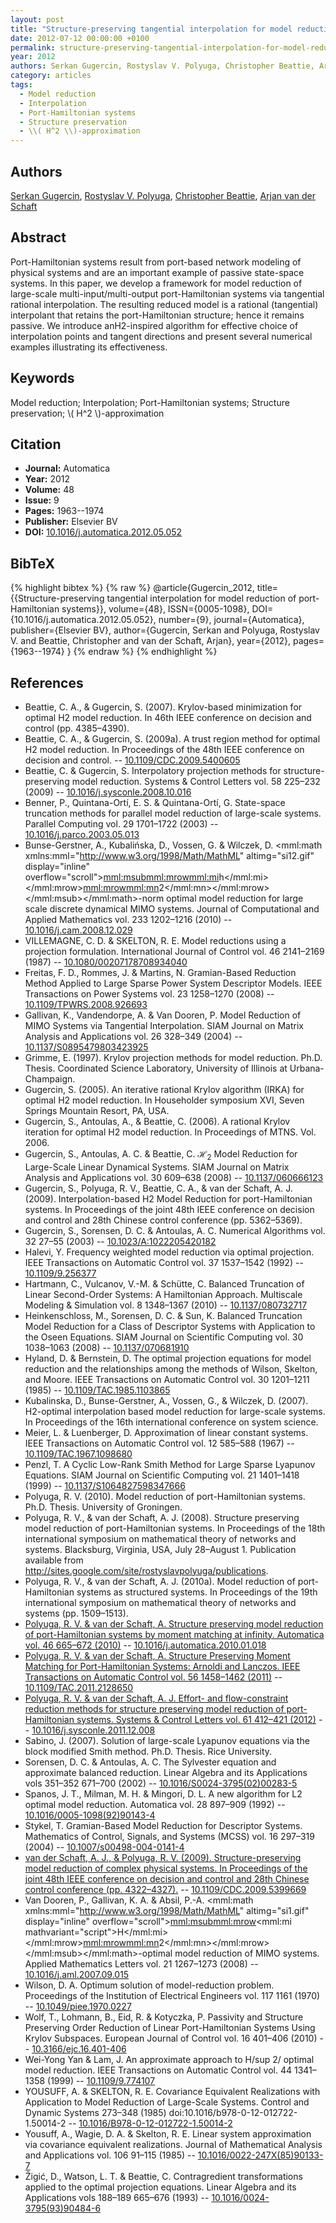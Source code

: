 ```yaml
---
layout: post
title: "Structure-preserving tangential interpolation for model reduction of port-Hamiltonian systems"
date: 2012-07-12 00:00:00 +0100
permalink: structure-preserving-tangential-interpolation-for-model-reduction-of-port-hamiltonian-systems
year: 2012
authors: Serkan Gugercin, Rostyslav V. Polyuga, Christopher Beattie, Arjan van der Schaft
category: articles
tags:
  - Model reduction
  - Interpolation
  - Port-Hamiltonian systems
  - Structure preservation
  - \\( H^2 \\)-approximation
---
```

 
## Authors
[Serkan Gugercin](authors/serkan-gugercin), [Rostyslav V. Polyuga](authors/rostyslav-v-polyuga), [Christopher Beattie](authors/christopher-beattie), [Arjan van der Schaft](authors/arjan-van-der-schaft)
 
## Abstract
Port-Hamiltonian systems result from port-based network modeling of physical systems and are an important example of passive state-space systems. In this paper, we develop a framework for model reduction of large-scale multi-input/multi-output port-Hamiltonian systems via tangential rational interpolation. The resulting reduced model is a rational (tangential) interpolant that retains the port-Hamiltonian structure; hence it remains passive. We introduce anH2-inspired algorithm for effective choice of interpolation points and tangent directions and present several numerical examples illustrating its effectiveness.
 
## Keywords
Model reduction; Interpolation; Port-Hamiltonian systems; Structure preservation; \\( H^2 \\)-approximation
 
## Citation
- **Journal:** Automatica
- **Year:** 2012
- **Volume:** 48
- **Issue:** 9
- **Pages:** 1963--1974
- **Publisher:** Elsevier BV
- **DOI:** [10.1016/j.automatica.2012.05.052](https://doi.org/10.1016/j.automatica.2012.05.052)
 
## BibTeX
{% highlight bibtex %}
{% raw %}
@article{Gugercin_2012,
  title={{Structure-preserving tangential interpolation for model reduction of port-Hamiltonian systems}},
  volume={48},
  ISSN={0005-1098},
  DOI={10.1016/j.automatica.2012.05.052},
  number={9},
  journal={Automatica},
  publisher={Elsevier BV},
  author={Gugercin, Serkan and Polyuga, Rostyslav V. and Beattie, Christopher and van der Schaft, Arjan},
  year={2012},
  pages={1963--1974}
}
{% endraw %}
{% endhighlight %}
 
## References
- Beattie, C. A., & Gugercin, S. (2007). Krylov-based minimization for optimal H2 model reduction. In 46th IEEE conference on decision and control (pp. 4385–4390).
- Beattie, C. A., & Gugercin, S. (2009a). A trust region method for optimal H2 model reduction. In Proceedings of the 48th IEEE conference on decision and control. -- [10.1109/CDC.2009.5400605](https://doi.org/10.1109/CDC.2009.5400605)
- Beattie, C. & Gugercin, S. Interpolatory projection methods for structure-preserving model reduction. Systems &amp; Control Letters vol. 58 225–232 (2009) -- [10.1016/j.sysconle.2008.10.016](https://doi.org/10.1016/j.sysconle.2008.10.016)
- Benner, P., Quintana-Ortı́, E. S. & Quintana-Ortı́, G. State-space truncation methods for parallel model reduction of large-scale systems. Parallel Computing vol. 29 1701–1722 (2003) -- [10.1016/j.parco.2003.05.013](https://doi.org/10.1016/j.parco.2003.05.013)
- Bunse-Gerstner, A., Kubalińska, D., Vossen, G. & Wilczek, D. <mml:math xmlns:mml="http://www.w3.org/1998/Math/MathML" altimg="si12.gif" display="inline" overflow="scroll"><mml:msub><mml:mrow><mml:mi>h</mml:mi></mml:mrow><mml:mrow><mml:mn>2</mml:mn></mml:mrow></mml:msub></mml:math>-norm optimal model reduction for large scale discrete dynamical MIMO systems. Journal of Computational and Applied Mathematics vol. 233 1202–1216 (2010) -- [10.1016/j.cam.2008.12.029](https://doi.org/10.1016/j.cam.2008.12.029)
- VILLEMAGNE, C. D. & SKELTON, R. E. Model reductions using a projection formulation. International Journal of Control vol. 46 2141–2169 (1987) -- [10.1080/00207178708934040](https://doi.org/10.1080/00207178708934040)
- Freitas, F. D., Rommes, J. & Martins, N. Gramian-Based Reduction Method Applied to Large Sparse Power System Descriptor Models. IEEE Transactions on Power Systems vol. 23 1258–1270 (2008) -- [10.1109/TPWRS.2008.926693](https://doi.org/10.1109/TPWRS.2008.926693)
- Gallivan, K., Vandendorpe, A. & Van Dooren, P. Model Reduction of MIMO Systems via Tangential Interpolation. SIAM Journal on Matrix Analysis and Applications vol. 26 328–349 (2004) -- [10.1137/S0895479803423925](https://doi.org/10.1137/S0895479803423925)
- Grimme, E. (1997). Krylov projection methods for model reduction. Ph.D. Thesis. Coordinated Science Laboratory, University of Illinois at Urbana-Champaign.
- Gugercin, S. (2005). An iterative rational Krylov algorithm (IRKA) for optimal H2 model reduction. In Householder symposium XVI, Seven Springs Mountain Resort, PA, USA.
- Gugercin, S., Antoulas, A., & Beattie, C. (2006). A rational Krylov iteration for optimal H2 model reduction. In Proceedings of MTNS. Vol. 2006.
- Gugercin, S., Antoulas, A. C. & Beattie, C. $\mathcal{H}_2$ Model Reduction for Large-Scale Linear Dynamical Systems. SIAM Journal on Matrix Analysis and Applications vol. 30 609–638 (2008) -- [10.1137/060666123](https://doi.org/10.1137/060666123)
- Gugercin, S., Polyuga, R. V., Beattie, C. A., & van der Schaft, A. J. (2009). Interpolation-based H2 Model Reduction for port-Hamiltonian systems. In Proceedings of the joint 48th IEEE conference on decision and control and 28th Chinese control conference (pp. 5362–5369).
- Gugercin, S., Sorensen, D. C. & Antoulas, A. C. Numerical Algorithms vol. 32 27–55 (2003) -- [10.1023/A:1022205420182](https://doi.org/10.1023/A:1022205420182)
- Halevi, Y. Frequency weighted model reduction via optimal projection. IEEE Transactions on Automatic Control vol. 37 1537–1542 (1992) -- [10.1109/9.256377](https://doi.org/10.1109/9.256377)
- Hartmann, C., Vulcanov, V.-M. & Schütte, C. Balanced Truncation of Linear Second-Order Systems: A Hamiltonian Approach. Multiscale Modeling &amp; Simulation vol. 8 1348–1367 (2010) -- [10.1137/080732717](https://doi.org/10.1137/080732717)
- Heinkenschloss, M., Sorensen, D. C. & Sun, K. Balanced Truncation Model Reduction for a Class of Descriptor Systems with Application to the Oseen Equations. SIAM Journal on Scientific Computing vol. 30 1038–1063 (2008) -- [10.1137/070681910](https://doi.org/10.1137/070681910)
- Hyland, D. & Bernstein, D. The optimal projection equations for model reduction and the relationships among the methods of Wilson, Skelton, and Moore. IEEE Transactions on Automatic Control vol. 30 1201–1211 (1985) -- [10.1109/TAC.1985.1103865](https://doi.org/10.1109/TAC.1985.1103865)
- Kubalinska, D., Bunse-Gerstner, A., Vossen, G., & Wilczek, D. (2007). H2-optimal interpolation based model reduction for large-scale systems. In Proceedings of the 16th international conference on system science.
- Meier, L. & Luenberger, D. Approximation of linear constant systems. IEEE Transactions on Automatic Control vol. 12 585–588 (1967) -- [10.1109/TAC.1967.1098680](https://doi.org/10.1109/TAC.1967.1098680)
- Penzl, T. A Cyclic Low-Rank Smith Method for Large Sparse Lyapunov Equations. SIAM Journal on Scientific Computing vol. 21 1401–1418 (1999) -- [10.1137/S1064827598347666](https://doi.org/10.1137/S1064827598347666)
- Polyuga, R. V. (2010). Model reduction of port-Hamiltonian systems. Ph.D. Thesis. University of Groningen.
- Polyuga, R. V., & van der Schaft, A. J. (2008). Structure preserving model reduction of port-Hamiltonian systems. In Proceedings of the 18th international symposium on mathematical theory of networks and systems. Blacksburg, Virginia, USA, July 28–August 1. Publication available from http://sites.google.com/site/rostyslavpolyuga/publications.
- Polyuga, R. V., & van der Schaft, A. J. (2010a). Model reduction of port-Hamiltonian systems as structured systems. In Proceedings of the 19th international symposium on mathematical theory of networks and systems (pp. 1509–1513).
- [Polyuga, R. V. & van der Schaft, A. Structure preserving model reduction of port-Hamiltonian systems by moment matching at infinity. Automatica vol. 46 665–672 (2010)](structure-preserving-model-reduction-of-port-hamiltonian-systems-by-moment-matching-at-infinity) -- [10.1016/j.automatica.2010.01.018](https://doi.org/10.1016/j.automatica.2010.01.018)
- [Polyuga, R. V. & van der Schaft, A. Structure Preserving Moment Matching for Port-Hamiltonian Systems: Arnoldi and Lanczos. IEEE Transactions on Automatic Control vol. 56 1458–1462 (2011)](structure-preserving-moment-matching-for-port-hamiltonian-systems-arnoldi-and-lanczos) -- [10.1109/TAC.2011.2128650](https://doi.org/10.1109/TAC.2011.2128650)
- [Polyuga, R. V. & van der Schaft, A. J. Effort- and flow-constraint reduction methods for structure preserving model reduction of port-Hamiltonian systems. Systems &amp; Control Letters vol. 61 412–421 (2012)](effort-and-flow-constraint-reduction-methods-for-structure-preserving-model-reduction-of-port-hamiltonian-systems) -- [10.1016/j.sysconle.2011.12.008](https://doi.org/10.1016/j.sysconle.2011.12.008)
- Sabino, J. (2007). Solution of large-scale Lyapunov equations via the block modified Smith method. Ph.D. Thesis. Rice University.
- Sorensen, D. C. & Antoulas, A. C. The Sylvester equation and approximate balanced reduction. Linear Algebra and its Applications vols 351–352 671–700 (2002) -- [10.1016/S0024-3795(02)00283-5](https://doi.org/10.1016/S0024-3795(02)00283-5)
- Spanos, J. T., Milman, M. H. & Mingori, D. L. A new algorithm for L2 optimal model reduction. Automatica vol. 28 897–909 (1992) -- [10.1016/0005-1098(92)90143-4](https://doi.org/10.1016/0005-1098(92)90143-4)
- Stykel, T. Gramian-Based Model Reduction for Descriptor Systems. Mathematics of Control, Signals, and Systems (MCSS) vol. 16 297–319 (2004) -- [10.1007/s00498-004-0141-4](https://doi.org/10.1007/s00498-004-0141-4)
- [van der Schaft, A. J., & Polyuga, R. V. (2009). Structure-preserving model reduction of complex physical systems. In Proceedings of the joint 48th IEEE conference on decision and control and 28th Chinese control conference (pp. 4322–4327).](structure-preserving-model-reduction-of-complex-physical-systems) -- [10.1109/CDC.2009.5399669](https://doi.org/10.1109/CDC.2009.5399669)
- Van Dooren, P., Gallivan, K. A. & Absil, P.-A. <mml:math xmlns:mml="http://www.w3.org/1998/Math/MathML" altimg="si1.gif" display="inline" overflow="scroll"><mml:msub><mml:mrow><mml:mi mathvariant="script">H</mml:mi></mml:mrow><mml:mrow><mml:mn>2</mml:mn></mml:mrow></mml:msub></mml:math>-optimal model reduction of MIMO systems. Applied Mathematics Letters vol. 21 1267–1273 (2008) -- [10.1016/j.aml.2007.09.015](https://doi.org/10.1016/j.aml.2007.09.015)
- Wilson, D. A. Optimum solution of model-reduction problem. Proceedings of the Institution of Electrical Engineers vol. 117 1161 (1970) -- [10.1049/piee.1970.0227](https://doi.org/10.1049/piee.1970.0227)
- Wolf, T., Lohmann, B., Eid, R. & Kotyczka, P. Passivity and Structure Preserving Order Reduction of Linear Port-Hamiltonian Systems Using Krylov Subspaces. European Journal of Control vol. 16 401–406 (2010) -- [10.3166/ejc.16.401-406](https://doi.org/10.3166/ejc.16.401-406)
- Wei-Yong Yan & Lam, J. An approximate approach to H/sup 2/ optimal model reduction. IEEE Transactions on Automatic Control vol. 44 1341–1358 (1999) -- [10.1109/9.774107](https://doi.org/10.1109/9.774107)
- YOUSUFF, A. & SKELTON, R. E. Covariance Equivalent Realizations with Application to Model Reduction of Large-Scale Systems. Control and Dynamic Systems 273–348 (1985) doi:10.1016/b978-0-12-012722-1.50014-2 -- [10.1016/B978-0-12-012722-1.50014-2](https://doi.org/10.1016/B978-0-12-012722-1.50014-2)
- Yousuff, A., Wagie, D. A. & Skelton, R. E. Linear system approximation via covariance equivalent realizations. Journal of Mathematical Analysis and Applications vol. 106 91–115 (1985) -- [10.1016/0022-247X(85)90133-7](https://doi.org/10.1016/0022-247X(85)90133-7)
- Žigić, D., Watson, L. T. & Beattie, C. Contragredient transformations applied to the optimal projection equations. Linear Algebra and its Applications vols 188–189 665–676 (1993) -- [10.1016/0024-3795(93)90484-6](https://doi.org/10.1016/0024-3795(93)90484-6)

